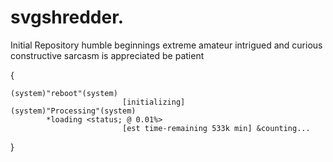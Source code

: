 # svgshredder.
Initial Repository
humble beginnings
extreme amateur 
intrigued and curious 
constructive sarcasm is appreciated
be patient

{
    
    (system)"reboot"(system)
                             [initializing]
    (system)"Processing"(system)
            *loading <status; @ 0.01%> 
                             [est time-remaining 533k min] &counting...

}

